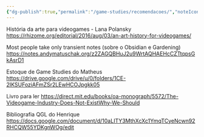 ```yaml
---
{"dg-publish":true,"permalink":"/game-studies/recomendacoes/","noteIcon":""}
---
```



História da arte para videogames - Lana Polansky
https://rhizome.org/editorial/2016/aug/03/an-art-history-for-videogames/

Most people take only transient notes (sobre o Obsidian e Gardening)
https://notes.andymatuschak.org/z2ZAGQBHuJ2u9WrtAQHAEHcCZTtqpsGkAsrD1


Estoque de Game Studies do Matheus
https://drive.google.com/drive/u/0/folders/1CE-2IKSUFoziAFmZSr2LEwHCOJpgkk05

Livro para ler
https://direct.mit.edu/books/oa-monograph/5572/The-Videogame-Industry-Does-Not-ExistWhy-We-Should

Bibliografia QGL do Henrique
https://docs.google.com/document/d/10aLITY3MthXcXc1YmqTCyeNcwn92RHCQW55YDKgnWOg/edit
